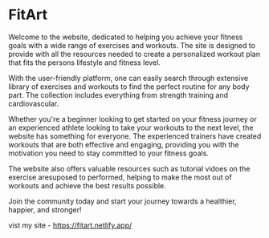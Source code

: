 # FitArt

Welcome to the website, dedicated to helping you achieve your fitness goals with a wide range of exercises and workouts. The site is designed to provide with all the resources needed to create a personalized workout plan that fits the persons lifestyle and fitness level.

With the user-friendly platform, one can easily search through extensive library of exercises and workouts to find the perfect routine for any body part. The collection includes everything from strength training and cardiovascular.

Whether you're a beginner looking to get started on your fitness journey or an experienced athlete looking to take your workouts to the next level, the website has something for everyone. The experienced trainers have created workouts that are both effective and engaging, providing you with the motivation you need to stay committed to your fitness goals.

The website also offers valuable resources such as tutorial vidoes on the exercise aresuposed to performed, helping to make the most out of workouts and achieve the best results possible.

Join the community today and start your journey towards a healthier, happier, and stronger!

vist my site - https://fitart.netlify.app/
